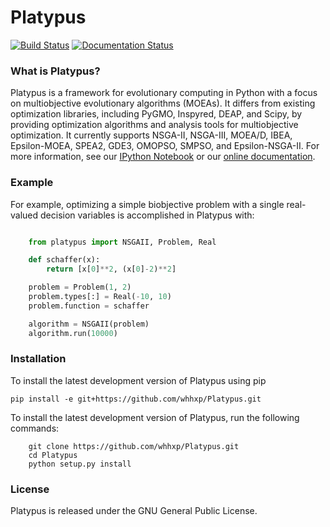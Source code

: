 # Platypus

[![Build Status](https://travis-ci.org/Project-Platypus/Platypus.svg?branch=master)](https://travis-ci.org/Project-Platypus/Platypus)
[![Documentation Status](https://readthedocs.org/projects/platypus/badge/?version=latest)](http://platypus.readthedocs.org/en/latest/?badge=latest)

### What is Platypus?

Platypus is a framework for evolutionary computing in Python with a focus on
multiobjective evolutionary algorithms (MOEAs).  It differs from existing
optimization libraries, including PyGMO, Inspyred, DEAP, and Scipy, by providing
optimization algorithms and analysis tools for multiobjective optimization.
It currently supports NSGA-II, NSGA-III, MOEA/D, IBEA, Epsilon-MOEA, SPEA2, GDE3,
OMOPSO, SMPSO, and Epsilon-NSGA-II.  For more information, see our
[IPython Notebook](https://gist.github.com/dhadka/ba6d3c570400bdb411c3)
or our [online documentation](http://platypus.readthedocs.org/en/latest/index.html).

### Example

For example, optimizing a simple biobjective problem with a single real-valued
decision variables is accomplished in Platypus with:

```python

    from platypus import NSGAII, Problem, Real

    def schaffer(x):
        return [x[0]**2, (x[0]-2)**2]

    problem = Problem(1, 2)
    problem.types[:] = Real(-10, 10)
    problem.function = schaffer

    algorithm = NSGAII(problem)
    algorithm.run(10000)
```

### Installation

To install the latest development version of Platypus using pip

```
pip install -e git+https://github.com/whhxp/Platypus.git
```

To install the latest development version of Platypus, run the following commands:

```
    git clone https://github.com/whhxp/Platypus.git
    cd Platypus
    python setup.py install
```

### License

Platypus is released under the GNU General Public License.
